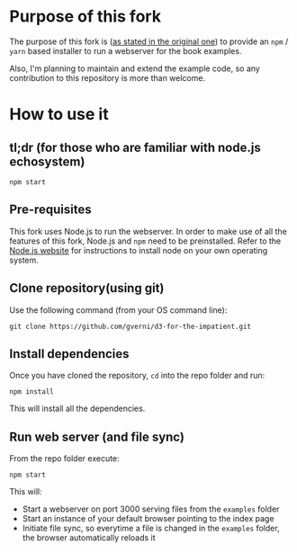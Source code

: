 # Purpose of this fork

The purpose of this fork is ([as stated in the original one](https://github.com/janert/d3-for-the-impatient#contributing)) to provide an `npm` / `yarn` based installer to run a webserver for the book examples. 

Also, I'm planning to maintain and extend the example code, so any contribution to this repository is more than welcome.

# How to use it 

## tl;dr (for those who are familiar with node.js echosystem)

```
npm start
```

## Pre-requisites

This fork uses Node.js to run the webserver. In order to make use of all the features of this fork, Node.js and `npm` need to be preinstalled. Refer to the [Node.js website](https://nodejs.org/en/) for instructions to install node on your own operating system. 

## Clone repository(using git)

Use the following command (from your OS command line): 

```
git clone https://github.com/gverni/d3-for-the-impatient.git
```

## Install dependencies

Once you have cloned the repository, `cd` into the repo folder and run: 

```
npm install
```

This will install all the dependencies.

## Run web server (and file sync)

From the repo folder execute: 

```
npm start
```

This will: 
* Start a webserver on port 3000 serving files from the `examples` folder
* Start an instance of your default browser pointing to the index page 
* Initiate file sync, so everytime a file is changed in the `examples` folder, the browser automatically reloads it
